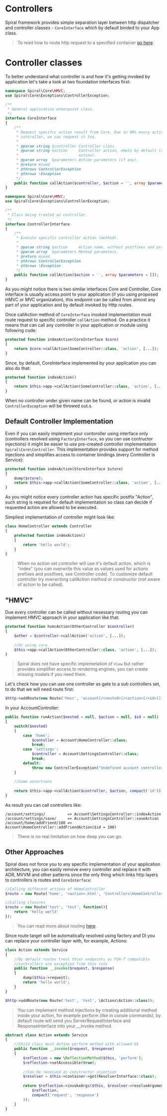 # Controllers
Spiral framework provides simple separation layer between http dispatcher and controller classes - `CoreInterface` which by default binded to your App class.

> To read how to route http request to a specified container [go here](/http/routing.md).

# Controller classes

To better understand what controller is and how it's getting invoked by application let's take a look at two foundation interfaces first:

```php
namespace Spiral\Core\HMVC;
use Spiral\Core\Exceptions\ControllerException;

/**
 * General application enterpoint class.
 */
interface CoreInterface
{
    /**
     * Request specific action result from Core. Due in 99% every action will need parent
     * controller, we can request it too.
     *
     * @param string $controller Controller class.
     * @param string $action     Controller action, empty by default (controller will use default
     *                           action).
     * @param array  $parameters Action parameters (if any).
     * @return mixed
     * @throws ControllerException
     * @throws \Exception
     */
    public function callAction($controller, $action = '', array $parameters = []);
}
```

```php
namespace Spiral\Core\HMVC;
use Spiral\Core\Exceptions\ControllerException;

/**
 * Class being treated as controller.
 */
interface ControllerInterface
{
    /**
     * Execute specific controller action (method).
     *
     * @param string $action     Action name, without postfixes and prefixes.
     * @param array  $parameters Method parameters.
     * @return mixed
     * @throws ControllerException
     * @throws \Exception
     */
    public function callAction($action = '', array $parameters = []);
}
```

As you might notice there is two similar interfaces Core and Controller, Core interface is usually access point to your application (if you using proposed HMVC or MVC organization), this endpoint can be called from almost any part of your application and by default invoked by Http routes.

Once callAction method of `CoreInterface` invoked implementation must route request to specific controller `callAction` method. On a practice it means that can call any controller in your application or module using following code:

```php
protected function indexAction(CoreInterface $core)
{
    return $core->callAction(SomeController::class, 'action', [...]);
}
```

Since, by default, CoreInterface implemented by your application you can also do that:

```php
protected function indexAction()
{
    return $this->app->callAction(SomeController::class, 'action', [...]);
}
```

When no controller under given name can be found, or action is invalid `ControllerException` will be throwed out.s.

## Default Controller Implementation
Even if you can easily implement your contoroller using interface only (controllers resolved using `FactoryInterface`, so you can use contructor injections) it might be easier to use pre-created controller implementation `Spiral\Core\Controller`. This implementation provides support for method injections and simplifies access to container bindings (every Controller is Service):

```php
protected function indexAction(StoreInterface $store)
{
    dump($store);
    return $this->app->callAction(SomeController::class, 'action', [...]);
}
```

As you might notice every controller action has specific postfix "Action", such string is required for default implementation so class
can decide if requested action are allowed to be executed.

Simpliest implementation of controller might look like:

```php
class HomeController extends Controller
{
    protected function indexAction()
    {
        return 'hello world';
    }
}
```

> When no action set controller will use it's default action, which is "index" (you can overwrite this value as values used for actions prefixes and postfixes, see Controller code). To customize default controller try overwriting callAction method or constructor (not aware of action to be called).

## "HMVC"
Due every controller can be called without nesessary routing you can implement HMVC approach in your application like that:

```php
protected function hvmcAction(OtherController $controller)
{
    $other = $controller->callAction('action', [...]);
    
    //Or using core
    $this->app->callAction(OtherController::class, 'action', [...]);
}
```

> Spiral does not have specific implemetation of `View` but rather provides simplifier access to rendering engines, you can create missing models if you need them.

Let's check how you can use one controller as gate to a sub controllers set, to do that we will need route first:

```php
$http->addRoute(new Route('hmvc', 'account[/<nested>[/<action>[/<id>]]]', 'AccountController::run'));
```

In your AccountController:

```php
public function runAction($nested = null, $action = null, $id = null)
{
    switch($nested)
    {
        case 'home':
            $contoller = Account\HomeController::class;
            break;
        case 'settings':
            $controller = Account\SettingsController::class;
            break;
        default: 
            throw new ControllerException("Undefined account controller {$nested}");
    }
    
    //Some assertions
    
    return $this->app->callAction($controller, $action, compact('id'));
}
```

As result you can call controllers like:

```
/account/settings/          => Account\SettingsController::indexAction
/account/settings/save/     => Account\SettingsController::saveAction
/account/home/addFriend/100 => Account\HomeController::addFriendAction($id = 100)
```

> There is no real limitation on how deep you can go.

## Other Approaches
Spiral does not force you to any specific implementation of your application architecture, you can easily remove every controller and replace it with ADR, MVVM and other patterns since the only thing which links http layers to controllers is routes and `CoreInterface`:

```php
//Calling different actions of HomeController
$route = new Route('home', '<action>.html', 'Controllers\HomeController::<action>');

//Calling closures
$route = new Route('test', 'test', function(){
    return 'hello world'
});
```

> You can read more about routing [here](/http/routing.md).

Since route target will be automatically resolved using factory and DI you can replace your controller layer with, for example, Actions:

```php
class Action extends Service
{
    //By default routes treat thier endpoints as PSR-7 compatible
    //controllers are exception from this rule
    public function __invoke($request, $response)
    {
        dump($this->request);
        return 'hello world';
    }
}
```

```php
$http->addRoute(new Route('test', 'test', \Actions\Action::class));
```

> You can implement method injections by creating additional method inside your action, for example perform (like in consle commands), by default route will send you ServerRequestInterface and ResponseInterface into your __invoke method.

```php
abstract class Action extends Service
{
    //Child class must define perform method with allowed DI
    public function __invoke($request, $response)
    {
        $reflection = new \ReflectionMethod($this, 'perform');
        $reflection->setAccessible(true);
        
        //Can be received as constructor injection
        $resolver = $this->container->get(ResolverInterface::class);
        
        return $reflection->invokeArgs($this, $resolver->resolveArguments(
            $reflection,
            compact('request', 'response')
        ));
    }
}
```
